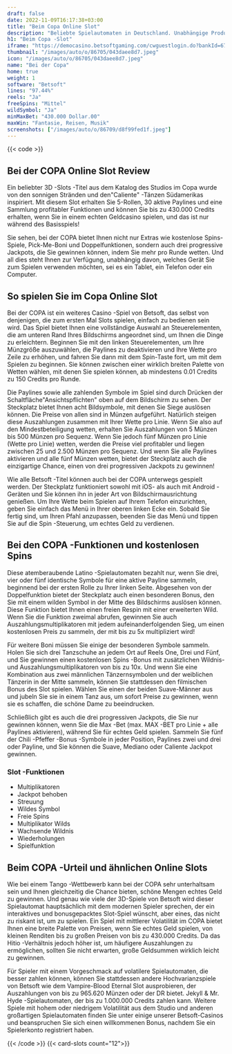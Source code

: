 ```yaml
---
draft: false
date: 2022-11-09T16:17:38+03:00
title: "Beim Copa Online Slot"
description: "Beliebte Spielautomaten in Deutschland. Unabhängige Produktbewertungen und exklusive Anmeldeangebote. Jetzt spielen!"
h1: "Beim Copa -Slot"
iframe: "https://democasino.betsoftgaming.com/cwguestlogin.do?bankId=675&gameId=300"
thumbnail: "/images/auto/o/86705/043daee8d7.jpeg"
icon: "/images/auto/o/86705/043daee8d7.jpeg"
name: "Bei der Copa"
home: true
weight: 1
software: "Betsoft"
lines: "97.44%"
reels: "Ja"
freeSpins: "Mittel"
wildSymbol: "Ja"
minMaxBet: "430.000 Dollar.00"
maxWin: "Fantasie, Reisen, Musik"
screenshots: ["/images/auto/o/86709/d8f99fed1f.jpeg"]
---
```


{{< code >}}<h2>Bei der COPA Online Slot Review</h2><p>Ein beliebter 3D -Slots -Titel aus dem Katalog des Studios im Copa wurde von den sonnigen Stränden und den"Caliente" -Tänzen Südamerikas inspiriert. Mit diesem Slot erhalten Sie 5-Rollen, 30 aktive Paylines und eine Sammlung profitabler Funktionen und können Sie bis zu 430.000 Credits erhalten, wenn Sie in einem echten Geldcasino spielen, und das ist nur während des Basisspiels!</p><p>Sie sehen, bei der COPA bietet Ihnen nicht nur Extras wie kostenlose Spins-Spiele, Pick-Me-Boni und Doppelfunktionen, sondern auch drei progressive Jackpots, die Sie gewinnen können, indem Sie mehr pro Runde wetten. Und all dies steht Ihnen zur Verfügung, unabhängig davon, welches Gerät Sie zum Spielen verwenden möchten, sei es ein Tablet, ein Telefon oder ein Computer.</p><h2>So spielen Sie im Copa Online Slot</h2><p>Bei der COPA ist ein weiteres Casino -Spiel von Betsoft, das selbst von denjenigen, die zum ersten Mal Slots spielen, einfach zu bedienen sein wird. Das Spiel bietet Ihnen eine vollständige Auswahl an Steuerelementen, die am unteren Rand Ihres Bildschirms angeordnet sind, um Ihnen die Dinge zu erleichtern. Beginnen Sie mit den linken Steuerelementen, um Ihre Münzgröße auszuwählen, die Paylines zu deaktivieren und Ihre Wette pro Zeile zu erhöhen, und fahren Sie dann mit dem Spin-Taste fort, um mit dem Spielen zu beginnen. Sie können zwischen einer wirklich breiten Palette von Wetten wählen, mit denen Sie spielen können, ab mindestens 0.01 Credits zu 150 Credits pro Runde.</p><p>Die Paylines sowie alle zahlenden Symbole im Spiel sind durch Drücken der Schaltfläche"Ansichtspflichten" oben auf dem Bildschirm zu sehen. Der Steckplatz bietet Ihnen acht Bildsymbole, mit denen Sie Siege auslösen können. Die Preise von allen sind in Münzen aufgeführt. Natürlich steigen diese Auszahlungen zusammen mit Ihrer Wette pro Linie. Wenn Sie also auf den Mindestbeteiligung wetten, erhalten Sie Auszahlungen von 5 Münzen bis 500 Münzen pro Sequenz. Wenn Sie jedoch fünf Münzen pro Linie (Wette pro Linie) wetten, werden die Preise viel profitabler und liegen zwischen 25 und 2.500 Münzen pro Sequenz. Und wenn Sie alle Paylines aktivieren und alle fünf Münzen wetten, bietet der Steckplatz auch die einzigartige Chance, einen von drei progressiven Jackpots zu gewinnen!</p><p>Wie alle Betsoft -Titel können auch bei der COPA unterwegs gespielt werden. Der Steckplatz funktioniert sowohl mit iOS- als auch mit Android -Geräten und Sie können ihn in jeder Art von Bildschirmausrichtung genießen. Um Ihre Wette beim Spielen auf Ihrem Telefon einzurichten, geben Sie einfach das Menü in Ihrer oberen linken Ecke ein. Sobald Sie fertig sind, um Ihren Pfahl anzupassen, beenden Sie das Menü und tippen Sie auf die Spin -Steuerung, um echtes Geld zu verdienen.</p><h2>Bei den COPA -Funktionen und kostenlosen Spins</h2><p>Diese atemberaubende Latino -Spielautomaten bezahlt nur, wenn Sie drei, vier oder fünf identische Symbole für eine aktive Payline sammeln, beginnend bei der ersten Rolle zu Ihrer linken Seite. Abgesehen von der Doppelfunktion bietet der Steckplatz auch einen besonderen Bonus, den Sie mit einem wilden Symbol in der Mitte des Bildschirms auslösen können. Diese Funktion bietet Ihnen einen freien Respin mit einer erweiterten Wild. Wenn Sie die Funktion zweimal abrufen, gewinnen Sie auch Auszahlungsmultiplikatoren mit jedem aufeinanderfolgenden Sieg, um einen kostenlosen Preis zu sammeln, der mit bis zu 5x multipliziert wird!</p><p>Für weitere Boni müssen Sie einige der besonderen Symbole sammeln. Holen Sie sich drei Tanzschuhe an jedem Ort auf Reels One, Drei und Fünf, und Sie gewinnen einen kostenlosen Spins -Bonus mit zusätzlichen Wildnis- und Auszahlungsmultiplikatoren von bis zu 10x. Und wenn Sie eine Kombination aus zwei männlichen Tänzernsymbolen und der weiblichen Tänzerin in der Mitte sammeln, können Sie stattdessen den filmischen Bonus des Slot spielen. Wählen Sie einen der beiden Suave-Männer aus und jubeln Sie sie in einem Tanz aus, um sofort Preise zu gewinnen, wenn sie es schaffen, die schöne Dame zu beeindrucken.</p><p>Schließlich gibt es auch die drei progressiven Jackpots, die Sie nur gewinnen können, wenn Sie die Max -Bet (max. MAX -BET pro Linie + alle Paylines aktivieren), während Sie für echtes Geld spielen. Sammeln Sie fünf der Chili -Pfeffer -Bonus -Symbole in jeder Position, Paylines zwei und drei oder Payline, und Sie können die Suave, Mediano oder Caliente Jackpot gewinnen.</p><h3>
Slot -Funktionen</h3><ul>
<li></span>
Multiplikatoren</li>
<li></span>
Jackpot behoben</li>
<li></span>
Streuung</li>
<li></span>
Wildes Symbol</li>
<li></span>
Freie Spins</li>
<li></span>
Multiplikator Wilds</li>
<li></span>
Wachsende Wildnis</li>
<li></span>
Wiederholungen</li>
<li></span>
Spielfunktion</li></ul><h2>Beim COPA -Urteil und ähnlichen Online Slots</h2><p>Wie bei einem Tango -Wettbewerb kann bei der COPA sehr unterhaltsam sein und Ihnen gleichzeitig die Chance bieten, schöne Mengen echtes Geld zu gewinnen. Und genau wie viele der 3D-Spiele von Betsoft wird dieser Spielautomat hauptsächlich mit dem modernen Spieler sprechen, der ein interaktives und bonusgepacktes Slot-Spiel wünscht, aber eines, das nicht zu riskant ist, um zu spielen. Ein Spiel mit mittlerer Volatilität im COPA bietet Ihnen eine breite Palette von Preisen, wenn Sie echtes Geld spielen, von kleinen Renditen bis zu großen Preisen von bis zu 430.000 Credits. Da das Hitio -Verhältnis jedoch höher ist, um häufigere Auszahlungen zu ermöglichen, sollten Sie nicht erwarten, große Geldsummen wirklich leicht zu gewinnen.</p><p>Für Spieler mit einem Vorgeschmack auf volatilere Spielautomaten, die besser zahlen können, können Sie stattdessen andere Hochvarianzspiele von Betsoft wie dem Vampire-Blood Eternal Slot ausprobieren, der Auszahlungen von bis zu 965.620 Münzen oder der DR bietet. Jekyll & Mr. Hyde -Spielautomaten, der bis zu 1.000.000 Credits zahlen kann. Weitere Spiele mit hohem oder niedrigem Volatilität aus dem Studio und anderen großartigen Spielautomaten finden Sie unter einige unserer Betsoft-Casinos und beanspruchen Sie sich einen willkommenen Bonus, nachdem Sie ein Spielerkonto registriert haben.</p>{{< /code >}}
{{< card-slots count="12">}}